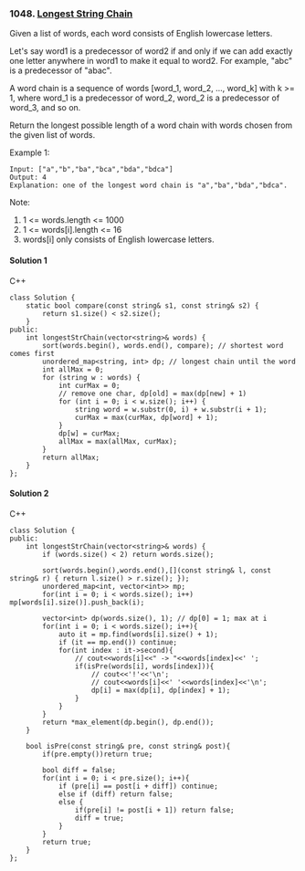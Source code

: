 ### 1048\. [Longest String Chain](https://leetcode.com/problems/longest-string-chain/)

Given a list of words, each word consists of English lowercase letters.

Let's say word1 is a predecessor of word2 if and only if we can add exactly one letter anywhere in word1 to make it equal to word2.  For example, "abc" is a predecessor of "abac".

A word chain is a sequence of words [word_1, word_2, ..., word_k] with k >= 1, where word_1 is a predecessor of word_2, word_2 is a predecessor of word_3, and so on.

Return the longest possible length of a word chain with words chosen from the given list of words.

 

Example 1:
```
Input: ["a","b","ba","bca","bda","bdca"]
Output: 4
Explanation: one of the longest word chain is "a","ba","bda","bdca".
```

Note:

1. 1 <= words.length <= 1000
2. 1 <= words[i].length <= 16
3. words[i] only consists of English lowercase letters.

#### Solution 1

C++

```
class Solution {
    static bool compare(const string& s1, const string& s2) {
        return s1.size() < s2.size();
    }
public:
    int longestStrChain(vector<string>& words) {
        sort(words.begin(), words.end(), compare); // shortest word comes first
        unordered_map<string, int> dp; // longest chain until the word
        int allMax = 0;
        for (string w : words) {
            int curMax = 0;
            // remove one char, dp[old] = max(dp[new] + 1)
            for (int i = 0; i < w.size(); i++) {
                string word = w.substr(0, i) + w.substr(i + 1);
                curMax = max(curMax, dp[word] + 1);
            }
            dp[w] = curMax;
            allMax = max(allMax, curMax);
        }
        return allMax;
    }
};
```


#### Solution 2

C++

```
class Solution {
public:
    int longestStrChain(vector<string>& words) {
        if (words.size() < 2) return words.size();

        sort(words.begin(),words.end(),[](const string& l, const string& r) { return l.size() > r.size(); });
        unordered_map<int, vector<int>> mp;
        for(int i = 0; i < words.size(); i++) mp[words[i].size()].push_back(i);
        
        vector<int> dp(words.size(), 1); // dp[0] = 1; max at i
        for(int i = 0; i < words.size(); i++){
            auto it = mp.find(words[i].size() + 1);
            if (it == mp.end()) continue;         
            for(int index : it->second){
                // cout<<words[i]<<" -> "<<words[index]<<' ';
                if(isPre(words[i], words[index])){
                    // cout<<'!'<<'\n';
                    // cout<<words[i]<<' '<<words[index]<<'\n';
                    dp[i] = max(dp[i], dp[index] + 1);
                }
            }
        }
        return *max_element(dp.begin(), dp.end());
    }
    
    bool isPre(const string& pre, const string& post){
        if(pre.empty())return true;
        
        bool diff = false;
        for(int i = 0; i < pre.size(); i++){
            if (pre[i] == post[i + diff]) continue;
			else if (diff) return false;
            else {
                if(pre[i] != post[i + 1]) return false;
                diff = true;
            }
        }
        return true;
    }
};
```
